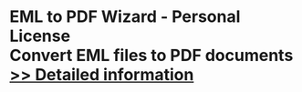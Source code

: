 # EML to PDF Wizard - Personal License<br />Convert EML files to PDF documents<br />[>> Detailed information](https://secure.shareit.com/shareit/product.html?productid=300799245&affiliateid=200057808)